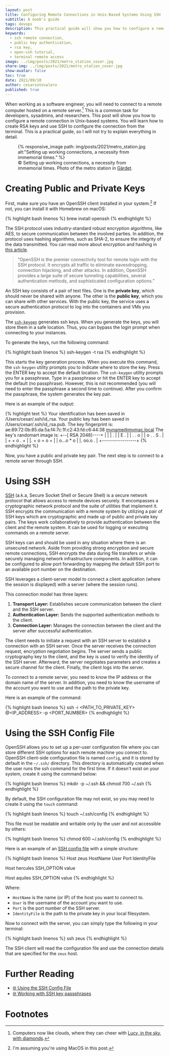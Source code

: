 ```yaml
---
layout: post
title: Configuring Remote Connections in Unix-Based Systems Using SSH
subtitle: A noob's guide
tags: devops
description: This practical guide will show you how to configure a remote connection in Unix-based systems. You will learn how to create RSA keys and use SSH to configure the connection from the terminal. 
keywords:
  - ssh remote connection,
  - public key authentication,
  - rsa key,
  - open-ssh tutorial,
  - terminal remote access
image: ../img/posts/2021/metro_station_cover.jpg
share-img: ../img/posts/2021/metro_station_cover.jpg
show-avatar: false
toc: true
date: 2021/09/10
author: cesarsotovalero
published: true
---
```


When working as a software engineer, you will need to connect to a remote computer hosted on a remote server.[^1]
This is a common task for developers, sysadmins, and researchers.
This post will show you how to configure a remote connection in Unix-based systems.
You will learn how to create RSA keys and use SSH to configure the connection from the terminal.
This is a practical guide, so I will not try to explain everything in detail.

<figure class="jb_picture">
  {% responsive_image path: img/posts/2021/metro_station.jpg alt:"Setting up working connections, a necessity from immemorial times." %}
  <figcaption class="stroke"> 
    &#169; Setting up working connections, a necessity from immemorial times. Photo of the metro station in <a href="https://goo.gl/maps/nVMLPbE9KRcmD3NL7">Gärdet</a>.
  </figcaption>
</figure>

# Creating Public and Private Keys

First, make sure you have an OpenSSH client installed in your system.[^2] 
If not, you can install it with Homebrew on macOS:

{% highlight bash linenos %}
brew install openssh
{% endhighlight %}

The SSH protocol uses industry-standard robust encryption algorithms, like AES, to secure communication between the involved parties.
In addition, the protocol uses hashing algorithms, such as SHA-2, to ensure the integrity of the data transmitted.
You can read more about encryption and hashing in [this article](./blog/2021/encoding-encryption-hashing-and-obfuscation-in-java.html).

> “OpenSSH is the premier connectivity tool for remote login with the SSH protocol. It encrypts all traffic to eliminate eavesdropping, connection hijacking, and other attacks. In addition, OpenSSH provides a large suite of secure tunneling capabilities, several authentication methods, and sophisticated configuration options.”

An SSH key consists of a pair of text files.
One is the **private key**, which should never be shared with anyone.
The other is the **public key**, which you can share with other services.
With the public key, the service uses a secure authentication protocol to log into the containers and VMs you provision.

The [`ssh-keygen`](https://man.openbsd.org/ssh-keygen) generates ssh keys.
When you generate the keys, you will store them in a safe location.
Thus, you can bypass the login prompt when connecting to your instances.

To generate the keys, run the following command:

{% highlight bash linenos %}
ssh-keygen -t rsa
{% endhighlight %}

This starts the key generation process.
When you execute this command, the `ssh-keygen` utility prompts you to indicate where to store the key.
Press the ENTER key to accept the default location.
The `ssh-keygen` utility prompts you for a passphrase.
Type in a passphrase or hit the ENTER key to accept the default (no passphrase).
However, this is not recommended (you will need to enter the passphrase a second time to continue).
After you confirm the passphrase, the system generates the key pair.

Here is an example of the output:

{% highlight text %}
Your identification has been saved in /Users/cesar/.ssh/id_rsa.
Your public key has been saved in /Users/cesar/.ssh/id_rsa.pub.
The key fingerprint is:
ae:89:72:0b:85:da:5a:f4:7c:1f:c2:43:fd:c6:44:38 myname@mymac.local
The key's randomart image is:
+--[ RSA 2048]----+
|                 |
|         .       |
|        E .      |
|   .   . o       |
|  o . . S .      |
| + + o . +       |
|. + o = o +      |
| o...o * o       |
|.  oo.o .        |
+-----------------+
{% endhighlight %}

Now, you have a public and private key pair.
The next step is to connect to a remote server through SSH.

# Using SSH

[SSH](https://en.wikipedia.org/wiki/Secure_Shell) (a.k.a, Secure Socket Shell or Secure Shell) is a secure network protocol that allows access to remote devices securely.
It encompasses a cryptographic network protocol and the suite of utilities that implement it.
SSH encrypts the communication with a remote system by utilizing a pair of SSH keys which are cryptographic and made up of public and private key pairs.
The keys work collaboratively to provide authentication between the client and the remote system.
It can be used for logging or executing commands on a remote server.

SSH keys can and should be used in any situation where there is an unsecured network.
Aside from providing strong encryption and secure remote connections, SSH encrypts the data during file transfers or while securely managing network infrastructure components.
In addition, it can be configured to allow port forwarding by mapping the default SSH port to an available port number on the destination.

SSH leverages a client-server model to connect a client application (where the session is displayed) with a server (where the session runs).

This connection model has three layers:

1. **Transport Layer:** Establishes secure communication between the client and the SSH server.
2. **Authentication Layer:** Sends the supported authentication methods to the client.
3. **Connection Layer:** Manages the connection between the client and the server after successful authentication.

The client needs to initiate a request with an SSH server to establish a connection with an SSH server.
Once the server receives the connection request, encryption negotiation begins.
The server sends a public cryptography key to the client, and the key is used to verify the identity of the SSH server.
Afterward, the server negotiates parameters and creates a secure channel for the client. Finally, the client logs into the server.

To connect to a remote server, you need to know the IP address or the domain name of the server.
In addition, you need to know the username of the account you want to use and the path to the private key.

Here is an example of the command:

{% highlight bash linenos %}
ssh -i <PATH_TO_PRIVATE_KEY> <USERNAME>@<IP_ADDRESS> -p <PORT_NUMBER>
{% endhighlight %}

# Using the SSH Config File

OpenSSH allows you to set up a per-user configuration file where you can store different SSH options for each remote machine you connect to.
OpenSSH client-side configuration file is named `config`, and it is stored by default in the `~/.ssh/` directory.
This directory is automatically created when the user runs the ssh command for the first time.
If it doesn't exist on your system, create it using the command below:

{% highlight bash linenos %}
mkdir -p ~/.ssh && chmod 700 ~/.ssh
{% endhighlight %}

By default, the SSH configuration file may not exist, so you may need to create it using the `touch` command:

{% highlight bash linenos %}
touch ~/.ssh/config
{% endhighlight %}

This file must be readable and writable only by the user and not accessible by others:

{% highlight bash linenos %}
chmod 600 ~/.ssh/config
{% endhighlight %}

Here is an example of an [SSH config file](https://www.ssh.com/academy/ssh/config) with a simple structure:

{% highlight bash linenos %}
Host zeus
    HostName <value>
    User <value>
    Port <value>
    IdentityFile <value>

Host hercules
    SSH_OPTION value

Host aquiles
    SSH_OPTION value
{% endhighlight %}



Where:

- `HostName` is the name (or IP) of the host you want to connect to.
- `User` is the username of the account you want to use.
- `Port` is the port number of the SSH server.
- `IdentityFile` is the path to the private key in your local filesystem.

Now to connect with the server, you can simply type the following in your terminal:

{% highlight bash linenos %}
ssh zeus
{% endhighlight %}

The SSH client will read the configuration file and use the connection details that are specified for the `zeus` host.

# Further Reading

- [:globe_with_meridians: Using the SSH Config File](https://linuxize.com/post/using-the-ssh-config-file/)
- [:globe_with_meridians: Working with SSH key passphrases](https://docs.github.com/en/authentication/connecting-to-github-with-ssh/working-with-ssh-key-passphrases)

# Footnotes

[^1]: Computers now like clouds, where they can cheer with [Lucy, in the sky, with diamonds](https://open.spotify.com/track/25yQPHgC35WNnnOUqFhgVR?si=1ec8395e238c4273).

[^2]: I'm assuming you're using MacOS in this post.

